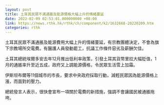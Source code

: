 ```yaml
---
layout: post
title: 土耳其民眾不滿通脹及能源價格大幅上升的情緒蔓延
date: 2022-02-09 02:53:01.000000000 +08:00
link: https://news.rthk.hk/rthk/ch/component/k2/1632668-20220209.htm
categories: rthk
---
```


土耳其民眾不滿通脹及能源費用大幅上升的情緒蔓延，有宗教團體決定，不會為旗下宗教場所交電費。有醫護人員發動罷工，抗議工作條件惡劣及薪酬欠佳。

土耳其總統埃爾多安去年12月推出低利率政策，引發土耳其貨幣里拉大幅貶值，1月的通脹率升至近五成，政府又上調能源價格，令民眾生活雪上加霜。

伊斯坦布爾等11個城市的市長，要求中央政府採取行動，減輕民眾因為能源價格上漲，而面對的壓力。

總統發言人表示，很快會宣布一項關於電費的新措施，強調不會讓國民被通脹拖垮。
